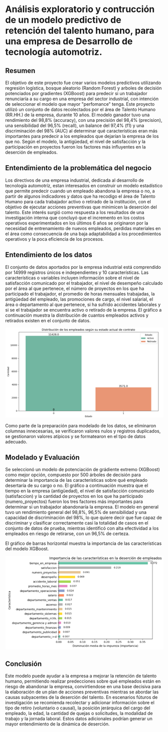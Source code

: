 # Análisis exploratorio y contrucción de un modelo predictivo de retención del talento humano, para una empresa de Desarrollo de tecnología automotriz.

## Resumen

El objetivo de este proyecto fue crear varios modelos predictivos utilizando regresión logística, bosque aleatorio (Random Forest) y arboles de decisión potenciados por gradientes (XGBoost) para predecir si un trabajador renunciaría a su cargo en una empresa del sector industrial, con intención de seleccionar el modelo que mayor "perfomance" tenga. Este proyecto utilizó un conjunto de datos recolectados por el área de Talento Humano (RR.HH.) de la empresa, durante 10 años. El modelo ganador tuvo una rendimiento del 98,8% (accuracy), con una precisión del 98,4% (precision), una sensibilidad del 96,5% (recall), un balance del 97,4% (f1) y una discriminación del 98% (AUC) al determinar qué características eran más importantes para predecir a los empleados que dejarían la empresa de los que no. Según el modelo, la antigüedad, el nivel de satisfacción y la participación en proyectos fueron los factores más influyentes en la deserción de empleados.

## Entendimiento de la problemática del negocio

Los directivos de una empresa industrial, dedicada al desarrollo de tecnología automotríz, estan interesados en construir un modelo estadístico que permite predecir cuando un empleado abandona la empresa o no, a partir de algunos indicadores y datos que ha recodigo el área de Talento Humano para cada trabajador activo o retirado de la institución, con el objetivo de ejecutar acciones preventivas que minimicen la deserción del talento. Este interés surgió como respuesta a los resultados de una investigación interna que concluyó que el incremento en los costos operativos experimentados en los últimos 6 años se originaron por la necesidad de entrenamiento de nuevos empleados, perdidas materiales en el área como consecuencia de una baja adaptabilidad a los procedimientos operativos y la poca eficiencia de los procesos.

## Entendimiento de los datos

El conjunto de datos aportados por la empresa industrial está comprendido por 14999 registros únicos e independientes y 10 características. Las características o variables incluyen información sobre el nivel de satisfacción comunicado por el trabajador, el nivel de desempeño calculado por el área al que pertenece, el número de proyectos en los que ha participado el trabajador, el promedio de horas mensuales trabajadas, la antigüedad del empleado, las promociones de cargo, el nivel salarial, el área o departamento al que pertenece, si ha sufrido accidentes laborales y si se el trabajador se encuentra activo o retirado de la empresa.
El gráfico a continuación muestra  la distribución de cuantos empleados activos y retirados existen en el conjunto de datos.

<p align="center">
    <img src="assets/img/img1.png" alt="Distribución de empleados según su estado contractual" width="700">
</p>

Como parte de la preparación para modelado de los datos, se eliminaron columnas innecesarias, se verificaron valores nulos y registros duplicados, se gestionaron valores atípicos y se formatearon en el tipo de datos adecuado.

## Modelado y Evaluación

Se seleccionó un modelo de potenciación de grádiente extremo (XGBoost) como mejor opción, compuesto por 500 árboles de decisión para determinar la importancia de las características sobre qué empleado desertaría de su cargo o no. El gráfico a continuación muestra que el tiempo en la empresa (antigüedad), el nivel de satisfacción comunicado (satisfaccion) y la cantidad de proyectos en los que ha participado (numero_proyectos) fueron los tres factores más importantes para determinar si un trabajador abandonaría la empresa. El modelo en general tuvo un rendimiento general del 98,8%, 96,5% de sensibilidad y una capacidad de discriminación del 98%, lo que quiere decir que fue capaz de discriminar y clasificar correctamente casi la totalidad de casos en el conjunto de datos de prueba, mientras identificó con alta efectividad a los empleados en riesgo de retirarse, con un 96,5% de certeza.

El gráfico de barras horizontal muestra la importancia de las características del modelo XGBoost.

<p align="center">
    <img src="assets/img/img2.png" alt="Importancia de las variables" width="700">
</p>

## Conclusión

Este modelo puede ayudar a la empresa a mejorar la retención de talento humano, permitiendo realizar predecciones sobre qué empleados están en riesgo de abandonar la empresa, convirtiendose en una base decisiva para la elaboración de un plan de acciones preventivas mientras se abordar las causas subyacentes de la deserción del talento. 
En escenarios fúturos de investigación se recomienda recolectar y adicionar información sobre el tipo de retiro (voluntario o causal), la posición jerárquica del cargo del empleado, la edad, la cantidad de quejas o solicitudes, la modalidad de trabajo y la jornada laboral. Estos datos adicionales podrían generar un mayor entendimiento de la dinámica de deserción.
